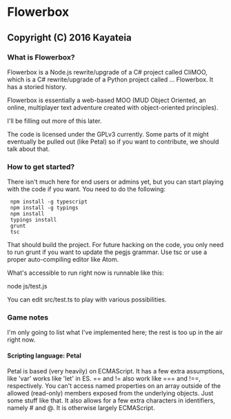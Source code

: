 # Flowerbox
## Copyright (C) 2016 Kayateia

### What is Flowerbox?

Flowerbox is a Node.js rewrite/upgrade of a C# project called CliMOO, 
which is a C# rewrite/upgrade of a Python project called ... Flowerbox. 
It has a storied history.

Flowerbox is essentially a web-based MOO (MUD Object Oriented, an 
online, multiplayer text adventure created with object-oriented 
principles).

I'll be filling out more of this later.

The code is licensed under the GPLv3 currently. Some parts of it might
eventually be pulled out (like Petal) so if you want to contribute, we
should talk about that.


### How to get started?

There isn't much here for end users or admins yet, but you can start 
playing with the code if you want. You need to do the following:

     npm install -g typescript
     npm install -g typings
     npm install
     typings install
     grunt
     tsc

That should build the project. For future hacking on the code, you only 
need to run grunt if you want to update the pegjs grammar. Use tsc or 
use a proper auto-compiling editor like Atom.

What's accessible to run right now is runnable like this:

node js/test.js

You can edit src/test.ts to play with various possibilities.


### Game notes

I'm only going to list what I've implemented here; the rest is too up in 
the air right now.

#### Scripting language: Petal

Petal is based (very heavily) on ECMAScript. It has a few extra 
assumptions, like 'var' works like 'let' in ES. == and != also work like 
=== and !==, respectively. You can't access named properties on an array 
outside of the allowed (read-only) members exposed from the underlying 
objects. Just some stuff like that. It also allows for a few extra 
characters in identifiers, namely # and @. It is otherwise largely 
ECMAScript.


